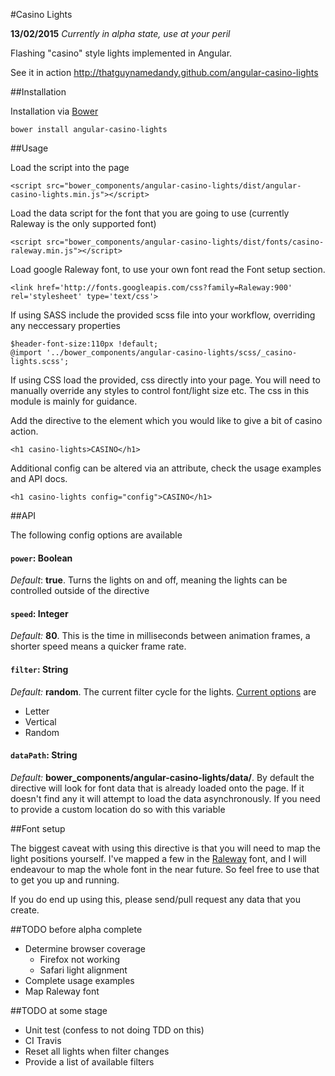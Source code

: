 #Casino Lights

**13/02/2015**
*Currently in alpha state, use at your peril*

Flashing "casino" style lights implemented in Angular.

See it in action http://thatguynamedandy.github.com/angular-casino-lights

##Installation

Installation via [Bower](http://bower.io)

`bower install angular-casino-lights`

##Usage

Load the script into the page

`<script src="bower_components/angular-casino-lights/dist/angular-casino-lights.min.js"></script>`

Load the data script for the font that you are going to use (currently Raleway is the only supported font)

`<script src="bower_components/angular-casino-lights/dist/fonts/casino-raleway.min.js"></script>`

Load google Raleway font, to use your own font read the Font setup section.

`<link href='http://fonts.googleapis.com/css?family=Raleway:900' rel='stylesheet' type='text/css'>`

If using SASS include the provided scss file into your workflow, overriding any neccessary properties

    $header-font-size:110px !default;
    @import '../bower_components/angular-casino-lights/scss/_casino-lights.scss';

If using CSS load the provided, css directly into your page. You will need to manually override any styles
to control font/light size etc. The css in this module is mainly for guidance.

Add the directive to the element which you would like to give a bit of casino action.

`<h1 casino-lights>CASINO</h1>`

Additional config can be altered via an attribute, check the usage examples and API docs.

`<h1 casino-lights config="config">CASINO</h1>`

##API

The following config options are available

#### `power`: Boolean
*Default*: **true**.
Turns the lights on and off, meaning the lights can be controlled outside of the directive


#### `speed`: Integer
*Default:* **80**.
This is the time in milliseconds between animation frames, a shorter speed means a quicker frame rate.


#### `filter`: String
*Default:* **random**.
The current filter cycle for the lights. [Current options](js/filters) are
- Letter
- Vertical
- Random


#### `dataPath`: String
*Default:* **bower_components/angular-casino-lights/data/**.
By default the directive will look for font data that is already loaded onto the page.
If it doesn't find any it will attempt to load the data asynchronously. If you need to
provide a custom location do so with this variable


##Font setup

The biggest caveat with using this directive is that you will need to map the light positions yourself.
I've mapped a few in the [Raleway](http://www.google.com/fonts/specimen/Raleway) font,
and I will endeavour to map the whole font in the near future. So feel free to use that to
get you up and running.

If you do end up using this, please send/pull request any data that you create.

##TODO before alpha complete
- Determine browser coverage
  - Firefox not working
  - Safari light alignment
- Complete usage examples
- Map Raleway font


##TODO at some stage
- Unit test (confess to not doing TDD on this)
- CI Travis
- Reset all lights when filter changes
- Provide a list of available filters
